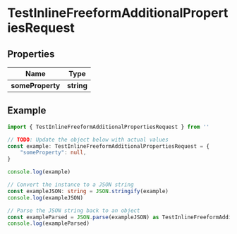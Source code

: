 
# TestInlineFreeformAdditionalPropertiesRequest


## Properties

Name | Type
------------ | -------------
**someProperty** | **string**

## Example

```typescript
import { TestInlineFreeformAdditionalPropertiesRequest } from ''

// TODO: Update the object below with actual values
const example: TestInlineFreeformAdditionalPropertiesRequest = {
    "someProperty": null,
}

console.log(example)

// Convert the instance to a JSON string
const exampleJSON: string = JSON.stringify(example)
console.log(exampleJSON)

// Parse the JSON string back to an object
const exampleParsed = JSON.parse(exampleJSON) as TestInlineFreeformAdditionalPropertiesRequest
console.log(exampleParsed)
```


